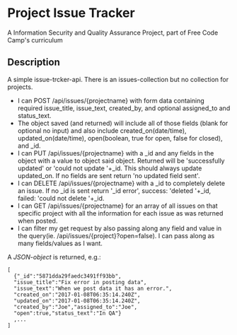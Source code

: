 # Project Issue Tracker

A Information Security and Quality Assurance Project, part of Free Code Camp's curriculum

## Description
A simple issue-trcker-api. There is an issues-collection but no collection for projects.
- I can POST /api/issues/{projectname} with form data containing required issue_title, issue_text, created_by, and optional assigned_to and status_text.
- The object saved (and returned) will include all of those fields (blank for optional no input) and also include created_on(date/time), updated_on(date/time), open(boolean, true for open, false for closed), and _id.
- I can PUT /api/issues/{projectname} with a _id and any fields in the object with a value to object said object. Returned will be 'successfully updated' or 'could not update '+_id. This should always update updated_on. If no fields are sent return 'no updated field sent'.
- I can DELETE /api/issues/{projectname} with a _id to completely delete an issue. If no _id is sent return '_id error', success: 'deleted '+_id, failed: 'could not delete '+_id.
- I can GET /api/issues/{projectname} for an array of all issues on that specific project with all the information for each issue as was returned when posted.
- I can filter my get request by also passing along any field and value in the query(ie. /api/issues/{project}?open=false). I can pass along as many fields/values as I want.

A *JSON-object* is returned, e.g.:

    [
      {"_id":"5871dda29faedc3491ff93bb",
      "issue_title":"Fix error in posting data",
      "issue_text":"When we post data it has an error.",
      "created_on":"2017-01-08T06:35:14.240Z",
      "updated_on":"2017-01-08T06:35:14.240Z",
      "created_by":"Joe","assigned_to":"Joe",
      "open":true,"status_text":"In QA"}
      ,...
    ]



